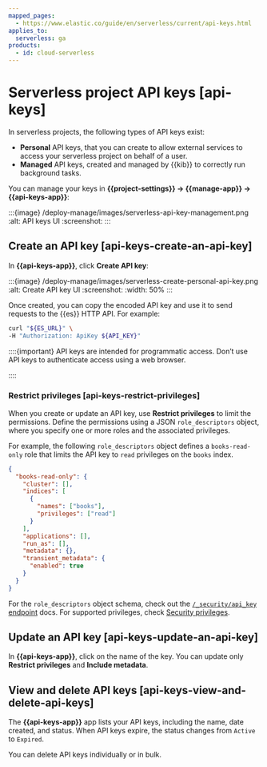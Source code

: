 ```yaml
---
mapped_pages:
  - https://www.elastic.co/guide/en/serverless/current/api-keys.html
applies_to:
  serverless: ga
products:
  - id: cloud-serverless
---
```


# Serverless project API keys [api-keys]

In serverless projects, the following types of API keys exist:

- **Personal** API keys, that you can create to allow external services to access your serverless project on behalf of a user.
- **Managed** API keys, created and managed by {{kib}} to correctly run background tasks.

You can manage your keys in **{{project-settings}} → {{manage-app}} → {{api-keys-app}}**:

:::{image} /deploy-manage/images/serverless-api-key-management.png
:alt: API keys UI
:screenshot:
:::


## Create an API key [api-keys-create-an-api-key]

In **{{api-keys-app}}**, click **Create API key**:

:::{image} /deploy-manage/images/serverless-create-personal-api-key.png
:alt: Create API key UI
:screenshot:
:width: 50%
:::

Once created, you can copy the encoded API key and use it to send requests to the {{es}} HTTP API. For example:

```bash
curl "${ES_URL}" \
-H "Authorization: ApiKey ${API_KEY}"
```

::::{important}
API keys are intended for programmatic access. Don’t use API keys to authenticate access using a web browser.

::::



### Restrict privileges [api-keys-restrict-privileges]

When you create or update an API key, use **Restrict privileges** to limit the permissions. Define the permissions using a JSON `role_descriptors` object, where you specify one or more roles and the associated privileges.

For example, the following `role_descriptors` object defines a `books-read-only` role that limits the API key to `read` privileges on the `books` index.

```json
{
  "books-read-only": {
    "cluster": [],
    "indices": [
      {
        "names": ["books"],
        "privileges": ["read"]
      }
    ],
    "applications": [],
    "run_as": [],
    "metadata": {},
    "transient_metadata": {
      "enabled": true
    }
  }
}
```

For the `role_descriptors` object schema, check out the [`/_security/api_key` endpoint](https://www.elastic.co/docs/api/doc/elasticsearch-serverless/operation/operation-security-create-api-key) docs. For supported privileges, check [Security privileges](/deploy-manage/users-roles/cluster-or-deployment-auth/elasticsearch-privileges.md#privileges-list-indices).


## Update an API key [api-keys-update-an-api-key]

In **{{api-keys-app}}**, click on the name of the key. You can update only **Restrict privileges** and **Include metadata**.


## View and delete API keys [api-keys-view-and-delete-api-keys]

The **{{api-keys-app}}** app lists your API keys, including the name, date created, and status. When API keys expire, the status changes from `Active` to `Expired`.

You can delete API keys individually or in bulk.
